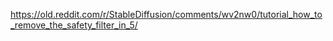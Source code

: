 https://old.reddit.com/r/StableDiffusion/comments/wv2nw0/tutorial_how_to_remove_the_safety_filter_in_5/
